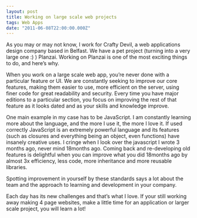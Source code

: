 ```yaml
---
layout: post
title: Working on large scale web projects
tags: Web Apps
date: "2011-06-08T22:00:00.000Z"
---
```


As you may or may not know, I work for Crafty Devil, a web applications design company based in Belfast. We have a pet project (turning into a very large one :) ) Planzai. Working on Planzai is one of the most exciting things to do, and here’s why.

When you work on a large scale web app, you’re never done with a particular feature or UI. We are constantly seeking to improve our core features, making them easier to use, more efficient on the server, using finer code for great readability and security. Every time you have major editions to a particular section, you focus on improving the rest of that feature as it looks dated and as your skills and knowledge improve.

One main example in my case has to be JavaScript. I am constantly learning more about the language, and the more I use it, the more I love it. If used correctly JavaScript is an extremely powerful language and its features (such as closures and everything being an object, even functions) have insanely creative uses.
I cringe when I look over the javascript I wrote 3 months ago, never mind 18months ago. Coming back and re-developing old features is delightful when you can improve what you did 18months ago by almost 3x efficiency, less code, more inheritance and more reusable libraries.

Spotting improvement in yourself by these standards says a lot about the team and the approach to learning and development in your company.

Each day has its new challenges and that’s what I love. If your still working away making 4 page websites, make a little time for an application or larger scale project, you will learn a lot!
